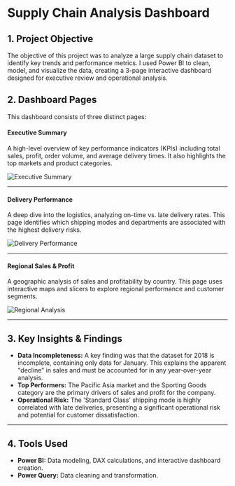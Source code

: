 # Supply Chain Analysis Dashboard

## 1. Project Objective
The objective of this project was to analyze a large supply chain dataset to identify key trends and performance metrics. I used Power BI to clean, model, and visualize the data, creating a 3-page interactive dashboard designed for executive review and operational analysis.

## 2. Dashboard Pages

This dashboard consists of three distinct pages:

#### Executive Summary
A high-level overview of key performance indicators (KPIs) including total sales, profit, order volume, and average delivery times. It also highlights the top markets and product categories.

![Executive Summary](<LINK_TO_YOUR_EXECUTIVE_SUMMARY_SCREENSHOT>)

---
#### Delivery Performance
A deep dive into the logistics, analyzing on-time vs. late delivery rates. This page identifies which shipping modes and departments are associated with the highest delivery risks.

![Delivery Performance](<LINK_TO_YOUR_DELIVERY_PERFORMANCE_SCREENSHOT>)

---
#### Regional Sales & Profit
A geographic analysis of sales and profitability by country. This page uses interactive maps and slicers to explore regional performance and customer segments.

![Regional Analysis](<LINK_TO_YOUR_REGIONAL_ANALYSIS_SCREENSHOT>)

---
## 3. Key Insights & Findings
* **Data Incompleteness:** A key finding was that the dataset for 2018 is incomplete, containing only data for January. This explains the apparent "decline" in sales and must be accounted for in any year-over-year analysis.
* **Top Performers:** The Pacific Asia market and the Sporting Goods category are the primary drivers of sales and profit for the company.
* **Operational Risk:** The 'Standard Class' shipping mode is highly correlated with late deliveries, presenting a significant operational risk and potential for customer dissatisfaction.

---
## 4. Tools Used
* **Power BI:** Data modeling, DAX calculations, and interactive dashboard creation.
* **Power Query:** Data cleaning and transformation.